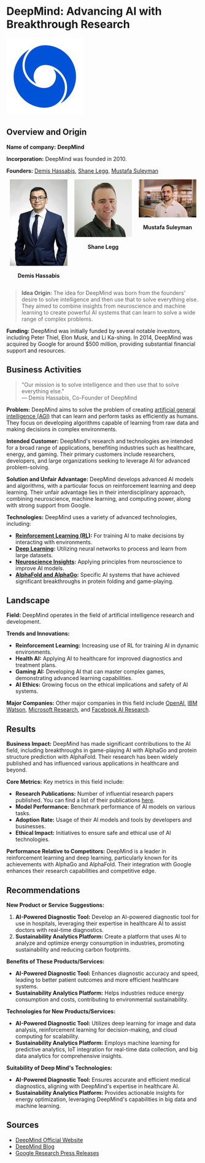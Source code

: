 # DeepMind: Advancing AI with Breakthrough Research

![DeepMind Logo](pictures/deepmind_logo.jpg)

## Overview and Origin

**Name of company:** **DeepMind**

**Incorporation:** DeepMind was founded in 2010.

**Founders:** [Demis Hassabis](https://en.wikipedia.org/wiki/Demis_Hassabis), [Shane Legg](https://en.wikipedia.org/wiki/Shane_Legg), [Mustafa Suleyman](https://en.wikipedia.org/wiki/Mustafa_Suleyman)

<div style="display: flex; justify-content: space-around;">
  <div style="text-align: center;">
    <img src="pictures/demis_hassabis.jpg" alt="Demis Hassabis" width="150" />
    <p><strong>Demis Hassabis</strong></p>
  </div>
  <div style="text-align: center;">
    <img src="pictures/shane_legg.jpg" alt="Shane Legg" width="150" />
    <p><strong>Shane Legg</strong></p>
  </div>
  <div style="text-align: center;">
    <img src="pictures/mustafa_suleyman.jpg" alt="Mustafa Suleyman" width="150" />
    <p><strong>Mustafa Suleyman</strong></p>
  </div>
</div>

> **Idea Origin:** The idea for DeepMind was born from the founders' desire to solve intelligence and then use that to solve everything else. They aimed to combine insights from neuroscience and machine learning to create powerful AI systems that can learn to solve a wide range of complex problems.


**Funding:** DeepMind was initially funded by several notable investors, including Peter Thiel, Elon Musk, and Li Ka-shing. In 2014, DeepMind was acquired by Google for around $500 million, providing substantial financial support and resources.

## Business Activities

> "Our mission is to solve intelligence and then use that to solve everything else."  
> — Demis Hassabis, Co-Founder of DeepMind

**Problem:** DeepMind aims to solve the problem of creating [artificial general intelligence (AGI)](https://en.wikipedia.org/wiki/Artificial_general_intelligence) that can learn and perform tasks as efficiently as humans. They focus on developing algorithms capable of learning from raw data and making decisions in complex environments.

**Intended Customer:** DeepMind's research and technologies are intended for a broad range of applications, benefiting industries such as healthcare, energy, and gaming. Their primary customers include researchers, developers, and large organizations seeking to leverage AI for advanced problem-solving.

**Solution and Unfair Advantage:** DeepMind develops advanced AI models and algorithms, with a particular focus on reinforcement learning and deep learning. Their unfair advantage lies in their interdisciplinary approach, combining neuroscience, machine learning, and computing power, along with strong support from Google.

**Technologies:** DeepMind uses a variety of advanced technologies, including:
- **[Reinforcement Learning (RL)](https://en.wikipedia.org/wiki/Reinforcement_learning):** For training AI to make decisions by interacting with environments.
- **[Deep Learning](https://en.wikipedia.org/wiki/Deep_learning):** Utilizing neural networks to process and learn from large datasets.
- **[Neuroscience Insights](https://en.wikipedia.org/wiki/Computational_neuroscience):** Applying principles from neuroscience to improve AI models.
- **[AlphaFold and AlphaGo](https://en.wikipedia.org/wiki/AlphaFold):** Specific AI systems that have achieved significant breakthroughs in protein folding and game-playing.

## Landscape

**Field:** DeepMind operates in the field of artificial intelligence research and development.

**Trends and Innovations:**
- **Reinforcement Learning:** Increasing use of RL for training AI in dynamic environments.
- **Health AI:** Applying AI to healthcare for improved diagnostics and treatment plans.
- **Gaming AI:** Developing AI that can master complex games, demonstrating advanced learning capabilities.
- **AI Ethics:** Growing focus on the ethical implications and safety of AI systems.

**Major Companies:** Other major companies in this field include [OpenAI](https://www.openai.com/), [IBM Watson](https://www.ibm.com/watson), [Microsoft Research](https://www.microsoft.com/en-us/research/), and [Facebook AI Research](https://ai.facebook.com/).

## Results

**Business Impact:** DeepMind has made significant contributions to the AI field, including breakthroughs in game-playing AI with AlphaGo and protein structure prediction with AlphaFold. Their research has been widely published and has influenced various applications in healthcare and beyond.

**Core Metrics:** Key metrics in this field include:

- **Research Publications:** Number of influential research papers published. You can find a list of their publications [here](https://deepmind.com/research/publications).
- **Model Performance:** Benchmark performance of AI models on various tasks.
- **Adoption Rate:** Usage of their AI models and tools by developers and businesses.
- **Ethical Impact:** Initiatives to ensure safe and ethical use of AI technologies.

**Performance Relative to Competitors:** DeepMind is a leader in reinforcement learning and deep learning, particularly known for its achievements with AlphaGo and AlphaFold. Their integration with Google enhances their research capabilities and competitive edge.

## Recommendations

**New Product or Service Suggestions:**
1. **AI-Powered Diagnostic Tool:** Develop an AI-powered diagnostic tool for use in hospitals, leveraging their expertise in healthcare AI to assist doctors with real-time diagnostics.
2. **Sustainability Analytics Platform:** Create a platform that uses AI to analyze and optimize energy consumption in industries, promoting sustainability and reducing carbon footprints.

**Benefits of These Products/Services:**
- **AI-Powered Diagnostic Tool:** Enhances diagnostic accuracy and speed, leading to better patient outcomes and more efficient healthcare systems.
- **Sustainability Analytics Platform:** Helps industries reduce energy consumption and costs, contributing to environmental sustainability.

**Technologies for New Products/Services:**
- **AI-Powered Diagnostic Tool:** Utilizes deep learning for image and data analysis, reinforcement learning for decision-making, and cloud computing for scalability.
- **Sustainability Analytics Platform:** Employs machine learning for predictive analytics, IoT integration for real-time data collection, and big data analytics for comprehensive insights.

**Suitability of Deep Mind's Technologies:** 
- **AI-Powered Diagnostic Tool:** Ensures accurate and efficient medical diagnostics, aligning with DeepMind's expertise in healthcare AI.
- **Sustainability Analytics Platform:** Provides actionable insights for energy optimization, leveraging DeepMind's capabilities in big data and machine learning.

## Sources

- [DeepMind Official Website](https://www.deepmind.com/)
- [DeepMind Blog](https://www.deepmind.com/blog)
- [Google Research Press Releases](https://research.google.com/)